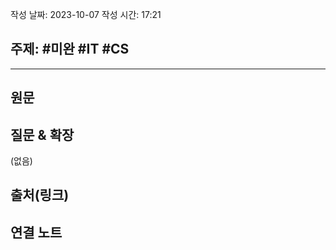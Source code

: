 작성 날짜: 2023-10-07
작성 시간: 17:21

## 주제: #미완 #IT #CS 

----
## 원문


## 질문 & 확장

(없음)

## 출처(링크)


## 연결 노트










